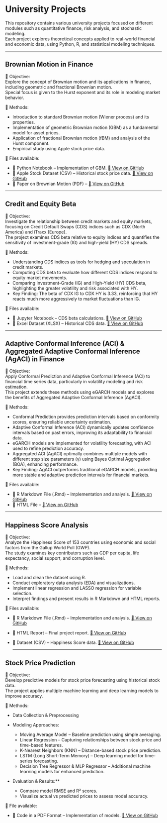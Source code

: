 #  University Projects
This repository contains various university projects focused on different modules such as quantitative finance, risk analysis, and stochastic modeling.  
Each project explores theoretical concepts applied to real-world financial and economic data, using Python, R, and statistical modeling techniques.

---

## Brownian Motion in Finance
📌 Objective:  
Explore the concept of Brownian motion and its applications in finance, including geometric and fractional Brownian motion.  
Special focus is given to the Hurst exponent and its role in modeling market behavior.

📌 Methods:
- Introduction to standard Brownian motion (Wiener process) and its properties.
- Implementation of geometric Brownian motion (GBM) as a fundamental model for asset prices.
- Application of fractional Brownian motion (fBM) and analysis of the Hurst component.
- Empirical study using Apple stock price data.

📌 Files available:
- 📂 Python Notebook – Implementation of GBM. [🔗 View on GitHub](https://github.com/ghazzoul12/University-project/blob/main/GBM.ipynb)  
- 📂 Apple Stock Dataset (CSV) – Historical stock price data. [🔗 View on GitHub](https://github.com/ghazzoul12/University-project/blob/main/AAPL.csv)  
- 📂 Paper on Brownian Motion (PDF) – [🔗 View on GitHub](https://github.com/ghazzoul12/University-project/blob/main/Brownian%20motion)  

---

##  Credit and Equity Beta
📌 Objective:  
Investigate the relationship between credit markets and equity markets, focusing on Credit Default Swaps (CDS) indices such as CDX (North America) and iTraxx (Europe).  
The project examines CDS beta relative to equity indices and quantifies the sensitivity of investment-grade (IG) and high-yield (HY) CDS spreads.

📌 Methods:
- Understanding CDS indices as tools for hedging and speculation in credit markets.
- Computing CDS beta to evaluate how different CDS indices respond to equity market movements.
- Comparing Investment-Grade (IG) and High-Yield (HY) CDS beta, highlighting the greater volatility and risk associated with HY.
- Key Finding: The beta of CDX IG to CDX HY is 3.33, reinforcing that HY reacts much more aggressively to market fluctuations than IG.

📌 Files available:
- 📂 Jupyter Notebook – CDS beta calculations. [🔗 View on GitHub](https://github.com/ghazzoul12/University-project/blob/main/Project_Creditandequitybeta.ipynb)  
- 📂 Excel Dataset (XLSX) – Historical CDS data. [🔗 View on GitHub](https://github.com/ghazzoul12/University-project/blob/main/HistoricalIndices.xlsx)  

---

##  Adaptive Conformal Inference (ACI) & Aggregated Adaptive Conformal Inference (AgACI) in Finance
📌 Objective:  
Apply Conformal Prediction and Adaptive Conformal Inference (ACI) to financial time series data, particularly in volatility modeling and risk estimation.  
This project extends these methods using eGARCH models and explores the benefits of Aggregated Adaptive Conformal Inference (AgACI).

📌 Methods:
- Conformal Prediction provides prediction intervals based on conformity scores, ensuring reliable uncertainty estimation.
- Adaptive Conformal Inference (ACI) dynamically updates confidence intervals based on past errors, improving its adaptability to financial data.
- eGARCH models are implemented for volatility forecasting, with ACI used to refine prediction accuracy.
- Aggregated ACI (AgACI) optimally combines multiple models with different step size parameters (γ) using Bayes Optimal Aggregation (BOA), enhancing performance.
- Key Finding: AgACI outperforms traditional eGARCH models, providing more stable and adaptive prediction intervals for financial markets.

📌 Files available:
- 📜 R Markdown File (.Rmd) – Implementation and analysis. [🔗 View on GitHub](https://github.com/ghazzoul12/University-project/blob/main/R%20markdown%20file%20for%20ACI%20AgACI)  
- 📜 HTML File – [🔗 View on GitHub](https://github.com/ghazzoul12/University-project/blob/main/ACI%20AgACI)  

---

##  Happiness Score Analysis
📌 Objective:  
Analyze the Happiness Score of 153 countries using economic and social factors from the Gallup World Poll (GWP).  
The study examines key contributors such as GDP per capita, life expectancy, social support, and corruption level.

📌 Methods:
- Load and clean the dataset using R.  
- Conduct exploratory data analysis (EDA) and visualizations.  
- Implement linear regression and LASSO regression for variable selection.  
- Interpret findings and present results in R Markdown and HTML reports.  

📌 Files available:
- 📜 R Markdown File (.Rmd) – Implementation and analysis. [🔗 View on GitHub](https://github.com/ghazzoul12/University-project/blob/main/Happiness%20score%20Project)  
- 📜 HTML Report – Final project report. [🔗 View on GitHub](https://github.com/ghazzoul12/University-project/blob/main/Happiness%20Score%20Analysis.html)  
- 📂 Dataset (CSV) – Happiness Score data. [🔗 View on GitHub](https://github.com/ghazzoul12/University-project/blob/main/data%20for%20Happiness%20score.csv)


  ---

## Stock Price Prediction
📌 Objective:  
Develop predictive models for stock price forecasting using historical stock data.  
The project applies multiple machine learning and deep learning models to improve accuracy.

📌 Methods:
- Data Collection & Preprocessing
- Modeling Approaches:
  - Moving Average Model – Baseline prediction using simple averaging.
  - Linear Regression – Capturing relationships between stock price and time-based features.
  - K-Nearest Neighbors (KNN) – Distance-based stock price prediction.
  - LSTM (Long Short-Term Memory) – Deep learning model for time-series forecasting.
  - Decision Tree Regressor & MLP Regressor – Additional machine learning models for enhanced prediction.

- Evaluation & Results:**
  - Compare model RMSE and R² scores.
  - Visualize actual vs predicted prices to assess model accuracy.

📌 File available:
- 📂 Code in a PDF Format – Implementation of models. [🔗 View on GitHub](https://github.com/ghazzoul12/University-project/blob/main/The%20full%20code%20for%20Stockprice%20prediction.pdf)



